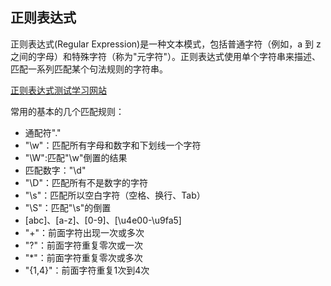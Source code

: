 ## 正则表达式

正则表达式(Regular Expression)是一种文本模式，包括普通字符（例如，a 到 z 之间的字母）和特殊字符（称为"元字符"）。正则表达式使用单个字符串来描述、匹配一系列匹配某个句法规则的字符串。

[正则表达式测试学习网站](https://regexr.com/)

常用的基本的几个匹配规则：

- 通配符"."
- "\w"：匹配所有字母和数字和下划线一个字符
- "\W":匹配"\w"倒置的结果
- 匹配数字："\d"
- "\D"：匹配所有不是数字的字符
- "\s"：匹配所以空白字符（空格、换行、Tab）
- "\S"：匹配"\s"的倒置
- [abc]、[a-z]、[0-9]、[\u4e00-\u9fa5]
- "+"：前面字符出现一次或多次
- "?"：前面字符重复零次或一次
- "*"：前面字符重复零次或多次
- "{1,4}"：前面字符重复1次到4次